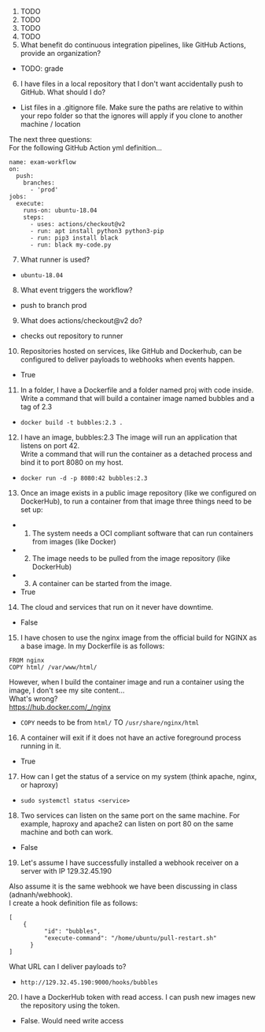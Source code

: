 1. TODO
2. TODO
3. TODO
4. TODO
5. What benefit do continuous integration pipelines, like GitHub Actions, provide an organization?

- TODO: grade

6. I have files in a local repository that I don't want accidentally push to GitHub. What should I do?

- List files in a .gitignore file. Make sure the paths are relative to within your repo folder so that the ignores will apply if you clone to another machine / location

The next three questions:  
For the following GitHub Action yml definition...

```
name: exam-workflow
on:
  push:
    branches:
      - 'prod'
jobs:
  execute:
    runs-on: ubuntu-18.04
    steps:
      - uses: actions/checkout@v2
      - run: apt install python3 python3-pip
      - run: pip3 install black
      - run: black my-code.py
```

7. What runner is used?

- `ubuntu-18.04`

8. What event triggers the workflow?

- push to branch prod

9. What does actions/checkout@v2 do?

- checks out repository to runner

10. Repositories hosted on services, like GitHub and Dockerhub, can be configured to deliver payloads to webhooks when events happen.

- True

11. In a folder, I have a Dockerfile and a folder named proj with code inside.  
    Write a command that will build a container image named bubbles and a tag of 2.3

- `docker build -t bubbles:2.3 .`

12. I have an image, bubbles:2.3 The image will run an application that listens on port 42.  
    Write a command that will run the container as a detached process and bind it to port 8080 on my host.

- `docker run -d -p 8080:42 bubbles:2.3`

13. Once an image exists in a public image repository (like we configured on DockerHub), to run a container from that image three things need to be set up:

- 1. The system needs a OCI compliant software that can run containers from images (like Docker)
- 2. The image needs to be pulled from the image repository (like DockerHub)
- 3. A container can be started from the image.
- True

14. The cloud and services that run on it never have downtime.

- False

15. I have chosen to use the nginx image from the official build for NGINX as a base image. In my Dockerfile is as follows:

```
FROM nginx
COPY html/ /var/www/html/
```

However, when I build the container image and run a container using the image, I don't see my site content...  
What's wrong?  
https://hub.docker.com/_/nginx

- `COPY` needs to be from `html/` TO `/usr/share/nginx/html`

16. A container will exit if it does not have an active foreground process running in it.

- True

17. How can I get the status of a service on my system (think apache, nginx, or haproxy)

- `sudo systemctl status <service>`

18. Two services can listen on the same port on the same machine. For example, haproxy and apache2 can listen on port 80 on the same machine and both can work.

- False

19. Let's assume I have successfully installed a webhook receiver on a server with IP 129.32.45.190

Also assume it is the same webhook we have been discussing in class (adnanh/webhook).  
I create a hook definition file as follows:

```
[
    {
          "id": "bubbles",
          "execute-command": "/home/ubuntu/pull-restart.sh"
      }
]
```

What URL can I deliver payloads to?

- `http://129.32.45.190:9000/hooks/bubbles`

20. I have a DockerHub token with read access. I can push new images new the repository using the token.

- False. Would need write access
